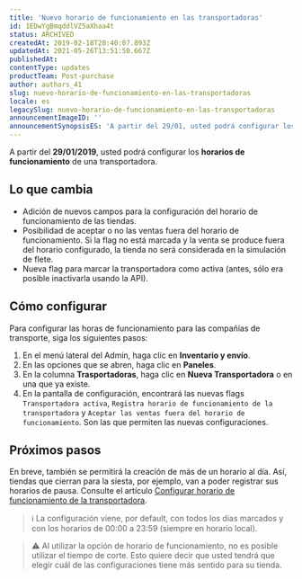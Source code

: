 ```yaml
---
title: 'Nuevo horario de funcionamiento en las transportadoras'
id: 1EDwYgBmqddlVZ5aXhaa4t
status: ARCHIVED
createdAt: 2019-02-18T20:40:07.893Z
updatedAt: 2021-05-26T13:51:50.667Z
publishedAt: 
contentType: updates
productTeam: Post-purchase
author: authors_41
slug: nuevo-horario-de-funcionamiento-en-las-transportadoras
locale: es
legacySlug: nuevo-horario-de-funcionamiento-en-las-transportadoras
announcementImageID: ''
announcementSynopsisES: 'A partir del 29/01, usted podrá configurar los horarios de funcionamiento de una transportadora.'
---
```


A partir del __29/01/2019__, usted podrá configurar los __horarios de funcionamiento__ de una transportadora.

## Lo que cambia
- Adición de nuevos campos para la configuración del horario de funcionamiento de las tiendas.
- Posibilidad de aceptar o no las ventas fuera del horario de funcionamiento. Si la flag no está marcada y la venta se produce fuera del horario configurado, la tienda no será considerada en la simulación de flete.
- Nueva flag para marcar la transportadora como activa (antes, sólo era posible inactivarla usando la API).

## Cómo configurar
Para configurar las horas de funcionamiento para las compañías de transporte, siga los siguientes pasos:

1. En el menú lateral del Admin, haga clic en __Inventario y envío__.
2. En las opciones que se abren, haga clic en __Paneles__.
3. En la columna __Trasportadoras__, haga clic en __Nueva Transportadora__ o en una que ya existe.
4. En la pantalla de configuración, encontrará las nuevas flags `Transportadora activa`, `Registra horario de funcionamiento de la transportadora` y `Aceptar las ventas fuera del horario de funcionamiento`. Son las que permiten las nuevas configuraciones.

## Próximos pasos
En breve, también se permitirá la creación de más de un horario al día. Así, tiendas que cierran para la siesta, por ejemplo, van a poder registrar sus horarios de pausa. Consulte el artículo [Configurar horario de funcionamiento de la transportadora](https://help.vtex.com/es/tutorial/configurar-horario-de-funcionamento-para-transportadoras--2oGpbInIgdxSWUi3TZjdCS).

>ℹ️ La configuración viene, por default, con todos los días marcados y con los horarios de 00:00 a 23:59 (siempre en horario local).

>⚠️ Al utilizar la opción de horario de funcionamiento, no es posible utilizar el tiempo de corte. Esto quiere decir que usted tendrá que elegir cuál de las configuraciones tiene más sentido para su tienda.

